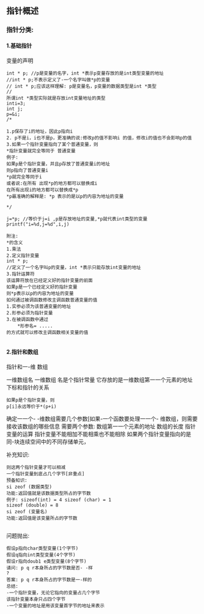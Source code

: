 ## 				指针概述

### 指针分类:

#### 1.基础指针

变量的声明

```
int * p; //p是变量的名字，int *表示p变量存放的是int类型变量的地址
//int * p;不表示定义了-一个名字叫做*p的变量
// int * p;应该这样理解: p是变量名，p变量的数据类型是int *类型
//
所谓int *类型实际就是存放int变量地址的类型
inti=3;
int j;
p=&i;
/*

1.p保存了i的地址，因此p指向i
2. p不是i，i也不是p，更准确的说:修改p的值不影响i 的值，修改i的值也不会影响p的值
3.如果一个指针变量指向了某个普通变量，则
*指针变量就完全等同于 普通变量
例子:
如果p是个指针变量，并且p存放了普通变量i的地址
则p指向了普通变量i
*p就完全等同于i
或者说:在所有 出现*p的地方都可以替换成i
在所有出现i的地方都可以替换成*p
*p最准确的解释是: *p 表示的是以p的内容为地址的变量

*/

j=*p; //等价于j=i ,p是存放地址的变量,*p就代表int类型的变量
printf("i=%d,j=%d",i,j)

```

```
附注:
*的含义
1.乘法
2.定义指针变量
int * p;
//定义了一个名字叫p的变量，int *表示只能存放int变量的地址
3.指针运算符
该运算符放在已经定义好的指针变量的前面
如果p是一个已经定义好的指针变量
则*p表示以p的内容为地址的变量
如何通过被调函数修改主调函数普通变量的值
1.实参必须为该普通变量的地址
2.形参必须为指针变量
3.在被调函数中通过
	*形参名= .....
的方式就可以修改主调函数相关变量的值


```

#### 2.指针和数组

指针和一-维 数组

一维数组名
一维数组 名是个指针常量
它存放的是一维数组第一一个元素的地址
下标和指针的关系

```
如果p是个指针变量，则
p[i]永远等价于*(p+i)
```


确定一一个- -维数组需要几个参数[如果-一个函数要处理一一个- 维数组，则需要接收该数组的哪些信息
需要两个参数:
数组第一一个元素的地址
数组的长度
指针变量的运算
指针变量不能相加不能相乘也不能相除
如果两个指针变量指向的是同-块连续空间中的不同存储单元，

补充知识:

```
则这两个指针变量才可以相减
一个指针变量到底占几个字节[非重点]
预备知识:
si zeof (数据类型)
功能:返回值就是该数据类型所占的字节数
例子: sizeof(int) = 4 sizeof (char) = 1
sizeof (double) = 8
si zeof (变量名)
功能:返回值是该变量所占的字节数


```

问题抛出:

```
假设p指向char类型变量(1个字节)
假设q指向int类型变量(4个字节)
假设r指向doub1 e类型变量(8个字节)
请问: p q r本身所占的字节数是否- -样
?
答案: p q r本身所占的字节数是一-样的
总结:
-一个指针变量，无论它指向的变量占几个字节
该指针变量本身只占四个字节
-一个变量的地址是用该变量首字节的地址来表示
```

